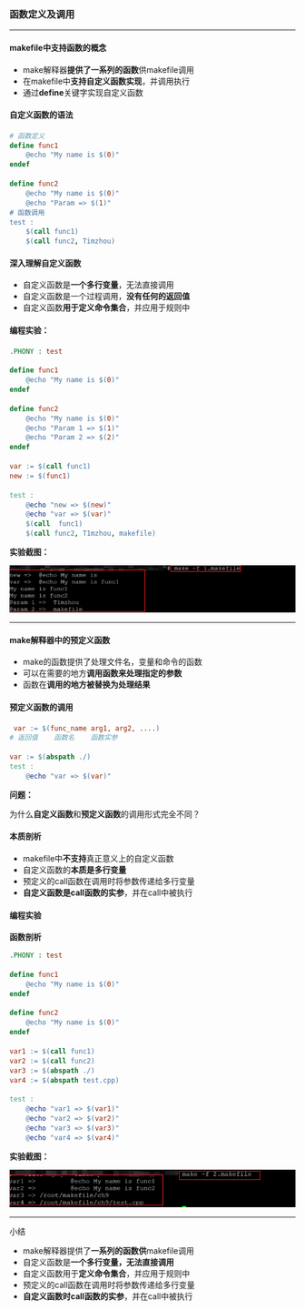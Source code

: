 ### 函数定义及调用

****

#### makefile中支持函数的概念

* make解释器**提供了一系列的函数**供makefile调用
* 在makefile中**支持自定义函数实现**，并调用执行
* 通过**define**关键字实现自定义函数

#### 自定义函数的语法

```makefile
# 函数定义
define func1
	@echo "My name is $(0)"
endef

define func2
	@echo "My name is $(0)"
	@echo "Param => $(1)"
# 函数调用
test :
	$(call func1)
	$(call func2, Timzhou)
```

#### 深入理解自定义函数

* 自定义函数是**一个多行变量**，无法直接调用
* 自定义函数是一个过程调用，**没有任何的返回值**
* 自定义函数**用于定义命令集合**，并应用于规则中

#### 编程实验：

```makefile
.PHONY : test

define func1
	@echo "My name is $(0)"
endef

define func2
	@echo "My name is $(0)"
	@echo "Param 1 => $(1)"
	@echo "Param 2 => $(2)"
endef

var := $(call func1)
new := $(func1)

test :
	@echo "new => $(new)"
	@echo "var => $(var)"
	$(call  func1)	
	$(call func2, T1mzhou, makefile)
```

**实验截图：**

![image-20210331211301324](第九课-函数定义及调用.assets/image-20210331211301324.png)

****

#### make解释器中的预定义函数

* make的函数提供了处理文件名，变量和命令的函数
* 可以在需要的地方**调用函数来处理指定的参数**
* 函数在**调用的地方被替换为处理结果**

#### 预定义函数的调用

```makefile  
 var := $(func_name arg1, arg2, ....)
# 返回值    函数名    函数实参

var := $(abspath ./)
test :
	@echo "var => $(var)"
```

**问题：**

为什么**自定义函数**和**预定义函数**的调用形式完全不同？

#### 本质剖析

* makefile中**不支持**真正意义上的自定义函数
* 自定义函数的**本质是多行变量**
* 预定义的call函数在调用时将参数传递给多行变量
* **自定义函数是call函数的实参**，并在call中被执行

#### 编程实验

**函数剖析**

```makefile
.PHONY : test

define func1
	@echo "My name is $(0)"
endef

define func2 
	@echo "My name is $(0)"
endef

var1 := $(call func1)
var2 := $(call func2)
var3 := $(abspath ./)
var4 := $(abspath test.cpp)

test :
	@echo "var1 => $(var1)"
	@echo "var2 => $(var2)"
	@echo "var3 => $(var3)"
	@echo "var4 => $(var4)"
```

**实验截图：**

![image-20210331212030611](第九课-函数定义及调用.assets/image-20210331212030611.png)

***

小结

* make解释器提供了**一系列的函数供**makefile调用
* 自定义函数是**一个多行变量，无法直接调用**
* 自定义函数用于**定义命令集合**，并应用于规则中
* 预定义的call函数在调用时将参数传递给多行变量
* **自定义函数时call函数的实参**，并在call中被执行